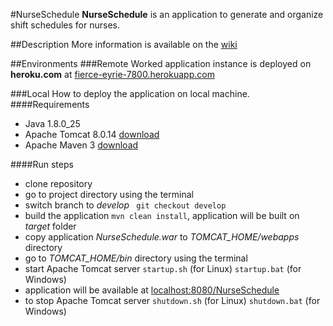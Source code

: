 #NurseSchedule
**NurseSchedule** is an application to generate and organize shift schedules for nurses.

##Description
More information is available on the [wiki](https://github.com/goniex/NurseSchedule/wiki)

##Environments
###Remote
Worked application instance is deployed on **heroku.com** at [fierce-eyrie-7800.herokuapp.com](https://fierce-eyrie-7800.herokuapp.com)

###Local
How to deploy the application on local machine.
####Requirements
- Java 1.8.0_25
- Apache Tomcat 8.0.14 [download](http://archive.apache.org/dist/tomcat/tomcat-8/)
- Apache Maven 3 [download](http://maven.apache.org/download.cgi)

####Run steps
- clone repository
- go to project directory using the terminal
- switch branch to *develop* <code> git checkout develop </code>
- build the application <code>mvn clean install</code>, application will be built on *target* folder
- copy application *NurseSchedule.war* to *TOMCAT_HOME/webapps* directory
- go to *TOMCAT_HOME/bin* directory using the terminal
- start Apache Tomcat server <code>startup.sh</code> (for Linux) <code>startup.bat</code> (for Windows)
- application will be available at [localhost:8080/NurseSchedule](http://localhost:8080/NurseSchedule)
- to stop Apache Tomcat server <code>shutdown.sh</code> (for Linux) <code>shutdown.bat</code> (for Windows)